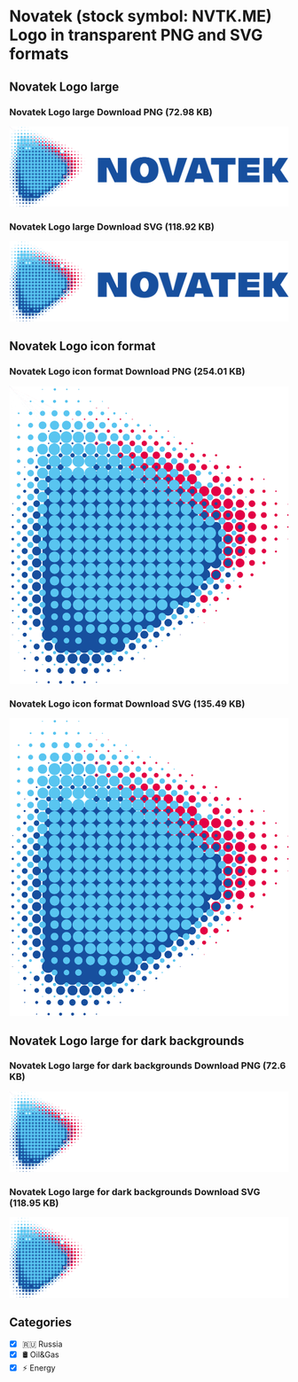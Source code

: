 # Novatek (stock symbol: NVTK.ME) Logo in transparent PNG and SVG formats

## Novatek Logo large

### Novatek Logo large Download PNG (72.98 KB)

![Novatek Logo large Download PNG (72.98 KB)](/img/orig/NVTK.ME_BIG-009741bd.png)

### Novatek Logo large Download SVG (118.92 KB)

![Novatek Logo large Download SVG (118.92 KB)](/img/orig/NVTK.ME_BIG-1164b906.svg)

## Novatek Logo icon format

### Novatek Logo icon format Download PNG (254.01 KB)

![Novatek Logo icon format Download PNG (254.01 KB)](/img/orig/NVTK.ME-8129cdd8.png)

### Novatek Logo icon format Download SVG (135.49 KB)

![Novatek Logo icon format Download SVG (135.49 KB)](/img/orig/NVTK.ME-cff610f6.svg)

## Novatek Logo large for dark backgrounds

### Novatek Logo large for dark backgrounds Download PNG (72.6 KB)

![Novatek Logo large for dark backgrounds Download PNG (72.6 KB)](/img/orig/NVTK.ME_BIG.D-c4da269c.png)

### Novatek Logo large for dark backgrounds Download SVG (118.95 KB)

![Novatek Logo large for dark backgrounds Download SVG (118.95 KB)](/img/orig/NVTK.ME_BIG.D-d556a2fc.svg)



## Categories
- [x] 🇷🇺 Russia
- [x] 🛢 Oil&Gas
- [x] ⚡ Energy
